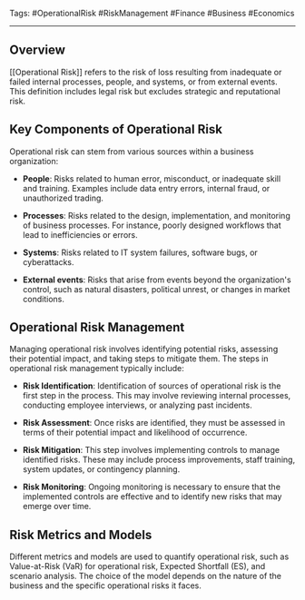 Tags: #OperationalRisk #RiskManagement #Finance #Business #Economics

---

## Overview

[[Operational Risk]] refers to the risk of loss resulting from inadequate or failed internal processes, people, and systems, or from external events. This definition includes legal risk but excludes strategic and reputational risk.

## Key Components of Operational Risk

Operational risk can stem from various sources within a business organization:

- **People**: Risks related to human error, misconduct, or inadequate skill and training. Examples include data entry errors, internal fraud, or unauthorized trading.
    
- **Processes**: Risks related to the design, implementation, and monitoring of business processes. For instance, poorly designed workflows that lead to inefficiencies or errors.
    
- **Systems**: Risks related to IT system failures, software bugs, or cyberattacks.
    
- **External events**: Risks that arise from events beyond the organization's control, such as natural disasters, political unrest, or changes in market conditions.
    

## Operational Risk Management

Managing operational risk involves identifying potential risks, assessing their potential impact, and taking steps to mitigate them. The steps in operational risk management typically include:

- **Risk Identification**: Identification of sources of operational risk is the first step in the process. This may involve reviewing internal processes, conducting employee interviews, or analyzing past incidents.
    
- **Risk Assessment**: Once risks are identified, they must be assessed in terms of their potential impact and likelihood of occurrence.
    
- **Risk Mitigation**: This step involves implementing controls to manage identified risks. These may include process improvements, staff training, system updates, or contingency planning.
    
- **Risk Monitoring**: Ongoing monitoring is necessary to ensure that the implemented controls are effective and to identify new risks that may emerge over time.
    

## Risk Metrics and Models

Different metrics and models are used to quantify operational risk, such as Value-at-Risk (VaR) for operational risk, Expected Shortfall (ES), and scenario analysis. The choice of the model depends on the nature of the business and the specific operational risks it faces.